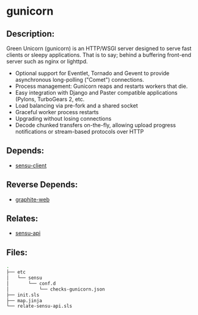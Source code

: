 # gunicorn

## Description:

Green Unicorn (gunicorn) is an HTTP/WSGI server designed to serve fast clients or sleepy applications. That is to say; behind a buffering front-end server such as nginx or lighttpd.

* Optional support for Eventlet, Tornado and Gevent to provide asynchronous
  long-polling ("Comet") connections.
* Process management: Gunicorn reaps and restarts workers that die.
* Easy integration with Django and Paster compatible applications (Pylons,
  TurboGears 2, etc.
* Load balancing via pre-fork and a shared socket
* Graceful worker process restarts
* Upgrading without losing connections
* Decode chunked transfers on-the-fly, allowing upload progress notifications
  or stream-based protocols over HTTP

## Depends:

  -  [sensu-client](/salt/sensu-client)

## Reverse Depends:

  -  [graphite-web](/salt/graphite-web)

## Relates:

  -  [sensu-api](/salt/sensu-api)

## Files:

```bash
.
├── etc
│   └── sensu
│       └── conf.d
│           └── checks-gunicorn.json
├── init.sls
├── map.jinja
└── relate-sensu-api.sls
```
